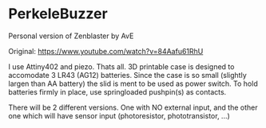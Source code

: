 # PerkeleBuzzer
Personal version of Zenblaster by AvE

Original: https://www.youtube.com/watch?v=84Aafu61RhU

I use Attiny402 and piezo. Thats all.
3D printable case is designed to accomodate 3 LR43 (AG12) batteries. Since the case is so small (slightly largen than AA battery) the slid is ment to be used as power switch. To hold batteries firmly in place, use springloaded pushpin(s) as contacts.

There will be 2 different versions. One with NO external input, and the other one which will have sensor input (photoresistor, phototransistor, ...)
